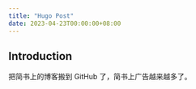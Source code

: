 ```yaml
---
title: "Hugo Post"
date: 2023-04-23T00:00:00+08:00
---
```


## Introduction

把简书上的博客搬到 GitHub 了，简书上广告越来越多了。
